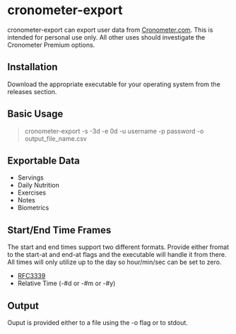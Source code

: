 # cronometer-export

cronometer-export can export user data from [Cronometer.com](https://cronometer.com). This is intended for personal
use only. All other uses should investigate the Cronometer Premium options.


## Installation

Download the appropriate executable for your operating system from the releases section.

## Basic Usage
> cronometer-export -s -3d -e 0d -u username -p password -o output_file_name.csv

## Exportable Data

* Servings
* Daily Nutrition
* Exercises
* Notes
* Biometrics

## Start/End Time Frames

The start and end times support two different formats. Provide either fromat to the start-at and end-at flags and 
the executable will handle it from there. All times will only utilize up to the day so hour/min/sec can be set to zero.

* [RFC3339](https://datatracker.ietf.org/doc/html/rfc3339) 
* Relative Time (-#d or -#m or -#y)

## Output

Ouput is provided either to a file using the -o flag or to stdout. 